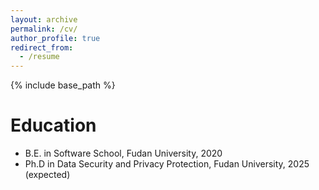 ```yaml
---
layout: archive
permalink: /cv/
author_profile: true
redirect_from:
  - /resume
---
```


{% include base_path %}

Education
======
* B.E. in Software School, Fudan University, 2020
* Ph.D in Data Security and Privacy Protection, Fudan University, 2025 (expected)

